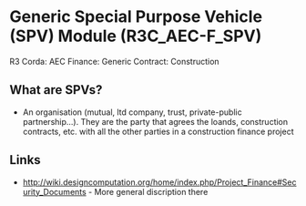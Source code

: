 # Generic Special Purpose Vehicle (SPV) Module (R3C_AEC-F_SPV)
R3 Corda: AEC Finance: Generic Contract: Construction

## What are SPVs?
* An organisation (mutual, ltd company, trust, private-public partnership...). They are the party that agrees the loands, construction contracts, etc. with all the other parties in a construction finance project

## Links
* http://wiki.designcomputation.org/home/index.php/Project_Finance#Security_Documents - More general discription there
